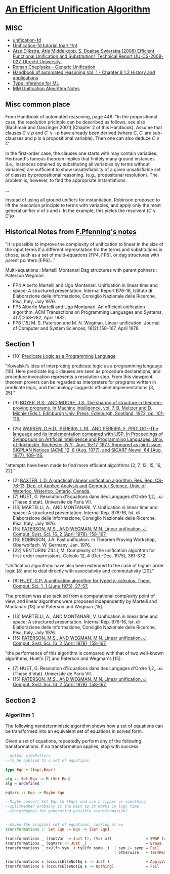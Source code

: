 # [An Efficient Unification Algorithm](https://dl.acm.org/doi/pdf/10.1145/357162.357169)

## MISC

- [unification-fd](https://github.com/wrengr/unification-fd)
- [Unification-fd tutorial (part 1/n)](https://winterkoninkje.dreamwidth.org/100478.html)
- [Atze Dijkstra, Arie Middelkoop, S. Doaitse Swierstra (2008) Efficient Functional Unification and Substitution/, Technical Report UU-CS-2008-027, Utrecht University.](http://www.cs.uu.nl/research/techreps/repo/CS-2008/2008-027.pdf)
- [Roman Cheplyaka - Generic Unification](https://ro-che.info/articles/2017-06-17-generic-unification)
- [Handbook of automated reasoning Vol. 1 - Chapter 8 1.2 History and applications](https://cloudflare-ipfs.com/ipfs/bafykbzaceaazizzz5zga7bgogllndxijks457hdym6h6igovzrmk7huatdqqa?filename=Robinson%20A.%2C%20Voronkov%20A.%20%28eds.%29%20-%20Handbook%20of%20automated%20reasoning%20Vol.%201%20%5B...%5D-Amsterdam%20%5Bu.a%5D%20Elsevier%20%5Bu.a.%5D%20%282001%29.djvu)
- [Type inference for ML](https://www.ccs.neu.edu/home/amal/course/7480-s12/inference-notes.pdf)
- [MM Unification Algorithm Notes](http://www.ale.cs.toronto.edu/docs/ref/ale_trale_ref/ale_trale_ref-node4.html)

## Misc common place

From Handbook of automated reasoning, page 448:
"In the propositional case, the resolution pricinple can be described as follows, see also [Bachmair and Ganzinger 2001] (Chapter 2 of this Handbook). Assume that clauses $C \vee p$ and $C\prime \vee \neg p$ have already been derived (where $C$, $C\prime$ are sub-clausses and p is a propositional variable). Then one can also deduce $C \vee C\prime$

In the first-order case, the clauses one starts with may contain variables. Herbrand's famous theorem implies that finitely many ground instances (i.e., instances obtained by substituting all variables by terms without variables) are sufficient to show unsatisfiability of a given unsatisfiable set of classes by propositional reasoning. (e.g., propositonal resolution). The problem is, however, to find the appropriate instantiations.

...

Instead of using all ground unifiers for instantiation, Robinson proposed to lift the resolution principle to terms with variables, and apply only the most general unifier $\sigma$ of $s$ and $t$. In the example, this yields the resolvent $(C \vee C\prime)\sigma$

## Historical Notes from [F.Pfenning's notes](http://symbolaris.com/course/constlog16/18-unicomp.pdf#page=4)

"It is possible to improve the complexity of unification to linear in the size of the input terms if a different represntation fro the terms and substitutions is chose, such as a set of multi-equations [FP4, FP5], or dag structures with parent pointers [FP6]..."

Multi-equations : Martelli Montanari
Dag structures with parent poitners : Paterson Wegman

- FP4 Alberto Martelli and Ugo Montanari. Unification in linear time and space: A structured presentation. Internal Report B76-16, Istituto di Elaborazione delle Informazione, Consiglio Nazionale delle Ricerche, Pisa, Italy, July 1976.
- FP5 Alberto Martelli and Ugo Montanari. An efficient unification algorithm. ACM Transactions on Programming Languages and Systems, 4(2):258–282, April 1982.
- FP6 [15] M. S. Paterson and M. N. Wegman. Linear unification. Journal of Computer and System Sciences, 16(2):158–167, April 1978

## Section 1

- [10] [Predicate Logic as a Programming Language](https://www.doc.ic.ac.uk/~rak/papers/IFIP%2074.pdf)

"Kowalski's idea of interpreting predicate logic as a programming
language [10]. Here predicate logic clauses are seen as procedure declarations,
and procedure invocation represents a resolution step. From this viewpoint,
theorem provers can be regarded as interpreters for programs written in predicate
logic, and this analogy suggests efficient implementations [3, 25]."

- [3] [BOYER, R.S., AND MOORE, J.S. The sharing of structure in theorem-proving programs. In Machine Intelligence, vol. 7, B. Meltzer and D. Michie (Eds.). Edinburgh Univ. Press, Edinburgh, Scotland, 1972, pp. 101-116. ](https://www.cs.utexas.edu/users/moore/publications/structure-sharing-mi7.pdf)

- [25] [WARREN, D.H.D., PEREIRA, L.M., AND PEREIRA, F. PROLOG--The language and its implementation compared with LISP. In Proceedings of Symposium on Artificial Intelligence and Programming Languages, Univ. of Rochester, Rochester, N.Y., Aug. 15-17, 1977. Appeared as joint issue: SIGPLAN Notices (ACM) 12, 8 (Aug. 1977), and SIGART Newsl. 64 (Aug. 1977), 109-115. ](http://www-public.int-evry.fr/~gibson/Teaching/CSC4504/ReadingMaterial/WarrenPereiraPereira77.pdf)

"attempts have been made to find more efficient algorithms [2, 7, 13, 15, 16, 22]."

- [2] [BAXTER, L.D. A practically linear unification algorithm. Res. Rep. CS-76-13, Dep. of Applied Analysis and Computer Science, Univ. of Waterloo, Waterloo, Ontario, Canada.](https://cs.uwaterloo.ca/research/tr/1976/CS-76-13.pdf)
- [7] HUET, G.  Resolution d'Equations dans des Langages d'Ordre 1,2,...ω (These d'etat). Universite de Paris VII.
- [13] MARTELLI, A., AND MONTANARI, V. Unification in linear time and space: A structured presentation. Internal Rep. B76-16, Ist. di Elaborazione delle Informazione, Consiglio Nazionale delle
Ricerche, Pisa, Italy, July 1976.
- [15] [PATERSON, M.S., AND WEGMAN, M.N. Linear unification. J. Comput. Syst. Sci. 16, 2 (April 1978), 158-167.](https://dl.acm.org/doi/pdf/10.1145/800113.803646)
- [16] ROBINSON, J.A. Fast unification. In Theorem Proving Workshop, Oberwolfach, W. Germany,
Jan. 1976.
- [22] VENTURINI ZILLI, M. Complexity of the unification algorithm for first-order expressions. Calcolo
12, 4 (Oct.-Dec. 1975), 361-372.


"Unification algorithms have also been extended to the case of higher order logic [8] and to deal directly with associativity and commutativity [20]."

- [8] [HUET, G.P. A unification algorithm for typed λ-calculus. Theor. Comput. Sci. 1, 1 (June 1975), 27-57.](https://www.sciencedirect.com/science/article/pii/0304397575900110/pdf?md5=3970bc02d8c05c03641a35e8fb08f94d&pid=1-s2.0-0304397575900110-main.pdf)

The problem was also tackled from a computational complexity point of
view, and linear algorithms were proposed independently by Martelli and Montanari [13] and Paterson and Wegman [15].

- [13] MARTELLI, A., AND MONTANARI, V. Unification in linear time and space: A structured presentation. Internal Rep. B76-16, Ist. di Elaborazione delle Informazione, Consiglio Nazionale delle
Ricerche, Pisa, Italy, July 1976.
- [15] [PATERSON, M.S., AND WEGMAN, M.N. Linear unification. J. Comput. Syst. Sci. 16, 2 (April 1978), 158-167.](https://dl.acm.org/doi/pdf/10.1145/800113.803646)

"the performance of this algorithm is compared with that
of two well-known algorithms, Huet's [7] and Paterson and Wegman's [15].

- [7] HUET, G.  Resolution d'Equations dans des Langages d'Ordre 1,2,...ω (These d'etat). Universite de Paris VII.
- [15] [PATERSON, M.S., AND WEGMAN, M.N. Linear unification. J. Comput. Syst. Sci. 16, 2 (April 1978), 158-167.](https://dl.acm.org/doi/pdf/10.1145/800113.803646)

## Section 2

### Algorithm 1

The following nondeterministic algorithm shows how a set of equations can be transformed into an equivalent set of equations in solved form.

Given a set of equations, repeatedly perform any of the following transformations. If no transformation applies, stop with success.

```haskell
--notVar viewPattern
--To be applied to a set of equations

type Eqn = (Expr,Expr)

alg :: Set Eqn -> M (Set Eqn)
alg = undefined

eqVars :: Eqn -> Maybe Eqn

--Maybe convert Set Eqn to [Eqn] and use a zipper or something
--splitMember probably is the best as it works in logn time
--ConcatMaybes for generating possible transformation?


--Given the original set of equations, looking at eu
transformations :: Set Eqn -> Eqn -> [Set Eqn]

transformations _ ((notVar -> Just t), (Var x))               = SWAP (x,t)             -- A
transformations _ (eqVars -> Just _)                          = Erase                  -- B
transformations _ tx@(fn sym _) ty@(fn symp _)  | sym /= symp = Fail                   -- C
                                                | otherwise   = TermReduction (tx,ty)

transformations s (occursElseNotEq s -> Just )                = ApplyVarElim           -- D
transformations s (occursElseNotEq s -> Nothing)              = Fail

```
